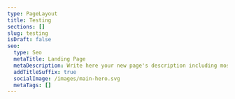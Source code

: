 ```yaml
---
type: PageLayout
title: Testing
sections: []
slug: testing
isDraft: false
seo:
  type: Seo
  metaTitle: Landing Page
  metaDescription: Write here your new page's description including most relevant keywords.
  addTitleSuffix: true
  socialImage: /images/main-hero.svg
  metaTags: []
---
```

